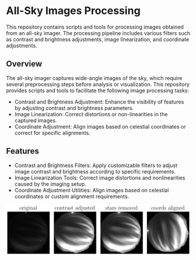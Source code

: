 
# All-Sky Images Processing

This repository contains scripts and tools for processing images obtained from an all-sky imager. The processing pipeline includes various filters such as contrast and brightness adjustments, image linearization, and coordinate adjustments.

## Overview

The all-sky imager captures wide-angle images of the sky, which require several preprocessing steps before analysis or visualization. This repository provides scripts and tools to facilitate the following image processing tasks:

- Contrast and Brightness Adjustment: Enhance the visibility of features by adjusting contrast and brightness parameters.
- Image Linearization: Correct distortions or non-linearities in the captured images.
- Coordinate Adjustment: Align images based on celestial coordinates or correct for specific alignments.

## Features

- Contrast and Brightness Filters: Apply customizable filters to adjust image contrast and brightness according to specific requirements.
- Image Linearization Tools: Correct image distortions and nonlinearities caused by the imaging setup.
- Coordinate Adjustment Utilities: Align images based on celestial coordinates or custom alignment requirements.

![Calibration example](img/calibration.png)
